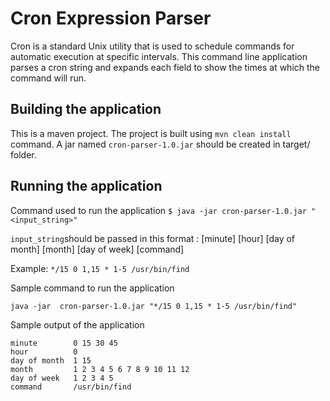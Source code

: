 # Cron Expression Parser
Cron is a standard Unix utility that is used to schedule commands for automatic execution at specific intervals.
This command line application parses a cron string and expands each field to show the times at which the command will run.

## Building the application
This is a maven project. The project is built using `mvn clean install` command. A jar named `cron-parser-1.0.jar` 
should be created in target/ folder.

## Running the application

Command used to run the application
`$ java -jar cron-parser-1.0.jar "<input_string>"`

`input_string`should be passed in this format : [minute] [hour] [day of month] [month] [day of week] [command]

Example: `*/15 0 1,15 * 1-5 /usr/bin/find`

Sample command to run the application

`java -jar  cron-parser-1.0.jar "*/15 0 1,15 * 1-5 /usr/bin/find"`

Sample output of the application
```
minute        0 15 30 45
hour          0
day of month  1 15
month         1 2 3 4 5 6 7 8 9 10 11 12
day of week   1 2 3 4 5
command       /usr/bin/find
```